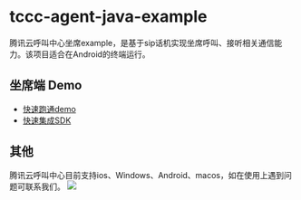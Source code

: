 # tccc-agent-java-example
腾讯云呼叫中心坐席example，是基于sip话机实现坐席呼叫、接听相关通信能力。该项目适合在Android的终端运行。

## 坐席端 Demo
- [快速跑通demo](QuickStartDemo.md)
- [快速集成SDK](QuickStartSDK.md)

## 其他
腾讯云呼叫中心目前支持ios、Windows、Android、macos，如在使用上遇到问题可联系我们。
![](https://qcloudimg.tencent-cloud.cn/raw/a15d144dd69983bfde2bcd41b0b64b75.png)